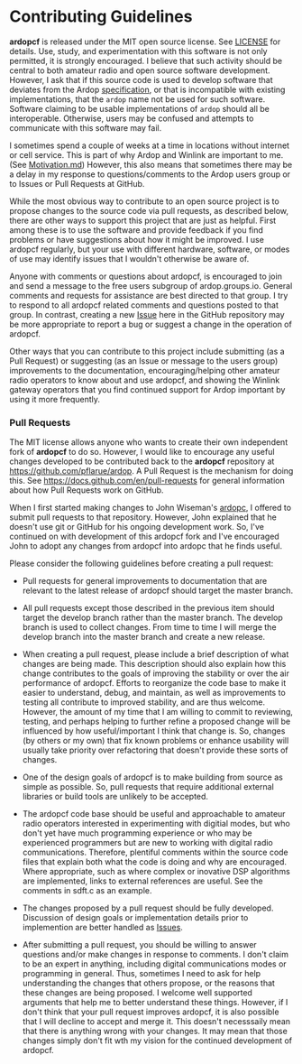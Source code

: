 # Contributing Guidelines

**ardopcf** is released under the MIT open source license.  See [LICENSE](../LICENSE) for details.  Use, study, and experimentation with this software is not only permitted, it is strongly encouraged.  I believe that such activity should be central to both amateur radio and open source software development.  However, I ask that if this source code is used to develop software that deviates from the Ardop [specification](refs/ARDOP_Specification_20171127.pdf), or that is incompatible with existing implementations, that the `ardop` name not be used for such software.  Software claiming to be usable implementations of `ardop` should all be interoperable.  Otherwise, users may be confused and attempts to communicate with this software may fail.

I sometimes spend a couple of weeks at a time in locations without internet or cell service.  This is part of why Ardop and Winlink are important to me.  (See [Motivation.md](Motivation.md))  However, this also means that sometimes there may be a delay in my response to questions/comments to the Ardop users group or to Issues or Pull Requests at GitHub.

While the most obvious way to contribute to an open source project is to propose changes to the source code via pull requests, as described below, there are other ways to support this project that are just as helpful.  First among these is to use the software and provide feedback if you find problems or have suggestions about how it might be improved.  I use ardopcf regularly, but your use with different hardware, software, or modes of use may identify issues that I wouldn't otherwise be aware of.

Anyone with comments or questions about ardopcf, is encouraged to join and send a message to the free users subgroup of ardop.groups.io.  General comments and requests for assistance are best directed to that group.  I try to respond to all ardopcf related comments and questions posted to that group.  In contrast, creating a new [Issue](https://github.com/pflarue/ardop/issues) here in the GitHub repository may be more appropriate to report a bug or suggest a change in the operation of ardopcf.

Other ways that you can contribute to this project include submitting (as a Pull Request) or suggesting (as an Issue or message to the users group) improvements to the documentation, encouraging/helping other amateur radio operators to know about and use ardopcf, and showing the Winlink gateway operators that you find continued support for Ardop important by using it more frequently.

### Pull Requests

The MIT license allows anyone who wants to create their own independent fork of **ardopcf** to do so.  However, I would like to encourage any useful changes developed to be contributed back to the **ardopcf** repository at https://github.com/pflarue/ardop.  A Pull Request is the mechanism for doing this.  See https://docs.github.com/en/pull-requests for general information about how Pull Requests work on GitHub.

When I first started making changes to John Wiseman's [ardopc](https://github.com/g8bpq/ardop), I offered to submit pull requests to that repository.  However, John explained that he doesn't use git or GitHub for his ongoing development work.  So, I've continued on with development of this ardopcf fork and I've encouraged John to adopt any changes from ardopcf into ardopc that he finds useful.

Please consider the following guidelines before creating a pull request:

* Pull requests for general improvements to documentation that are relevant to the latest release of ardopcf should target the master branch.

* All pull requests except those described in the previous item should target the develop branch rather than the master branch.  The develop branch is used to collect changes.  From time to time I will merge the develop branch into the master branch and create a new release.

* When creating a pull request, please include a brief description of what changes are being made.  This description should also explain how this change contributes to the goals of improving the stability or over the air performance of ardopcf.  Efforts to reorganize the code base to make it easier to understand, debug, and maintain, as well as improvements to testing all contribute to improved stability, and are thus welcome.  However, the amount of my time that I am willing to commit to reviewing, testing, and perhaps helping to further refine a proposed change will be influenced by how useful/important I think that change is.  So, changes (by others or my own) that fix known problems or enhance usability will usually take priority over refactoring that doesn't provide these sorts of changes.

* One of the design goals of ardopcf is to make building from source as simple as possible.  So, pull requests that require additional external libraries or build tools are unlikely to be accepted.

* The ardopcf code base should be useful and approachable to amateur radio operators interested in experimenting with digitial modes, but who don't yet have much programming experience or who may be experienced programmers but are new to working with digital radio communications.  Therefore, plentiful comments within the source code files that explain both what the code is doing and why are encouraged.  Where appropriate, such as where complex or inovative DSP algorithms are implemented, links to external references are useful.  See the comments in sdft.c as an example.

* The changes proposed by a pull request should be fully developed.  Discussion of design goals or implementation details prior to implemention are better handled as [Issues](https://github.com/pflarue/ardop/issues).

* After submitting a pull request, you should be willing to answer questions and/or make changes in response to comments.  I don't claim to be an expert in anything, including digital communications modes or programming in general.  Thus, sometimes I need to ask for help understanding the changes that others propose, or the reasons that these changes are being proposed.  I welcome well supported arguments that help me to better understand these things.  However, if I don't think that your pull request improves ardopcf, it is also possible that I will decline to accept and merge it.  This doesn't necesssaily mean that there is anything wrong with your changes.  It may mean that those changes simply don't fit wth my vision for the continued development of ardopcf.
